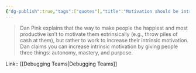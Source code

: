 ```yaml
---
{"dg-publish":true,"tags":["quotes"],"title":"Motivation should be intrinsic","date":"2022-08-30T14:05:33+03:00","permalink":"/quotes/202208301405/","dgHomeLink":false,"dgPassFrontmatter":true}
---
```



> Dan Pink explains that the way to make people the happiest and most productive isn’t to motivate them extrinsically (e.g., throw piles of cash at them), but rather to work to increase their intrinsic motivation. Dan claims you can increase intrinsic motivation by giving people three things: autonomy, mastery, and purpose.

Link:: [[Debugging Teams|Debugging Teams]]


